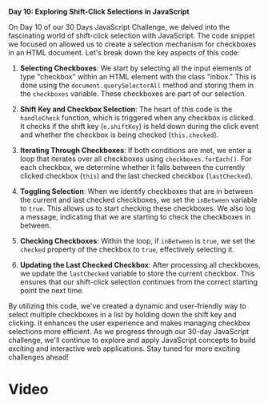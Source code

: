 **Day 10: Exploring Shift-Click Selections in JavaScript**

On Day 10 of our 30 Days JavaScript Challenge, we delved into the fascinating world of shift-click selection with JavaScript. The code snippet we focused on allowed us to create a selection mechanism for checkboxes in an HTML document. Let's break down the key aspects of this code:

1. **Selecting Checkboxes**: We start by selecting all the input elements of type "checkbox" within an HTML element with the class "inbox." This is done using the `document.querySelectorAll` method and storing them in the `checkboxes` variable. These checkboxes are part of our selection.

2. **Shift Key and Checkbox Selection**: The heart of this code is the `handleCheck` function, which is triggered when any checkbox is clicked. It checks if the shift key (`e.shiftKey`) is held down during the click event and whether the checkbox is being checked (`this.checked`).

3. **Iterating Through Checkboxes**: If both conditions are met, we enter a loop that iterates over all checkboxes using `checkboxes.forEach()`. For each checkbox, we determine whether it falls between the currently clicked checkbox (`this`) and the last checked checkbox (`lastChecked`).

4. **Toggling Selection**: When we identify checkboxes that are in between the current and last checked checkboxes, we set the `inBetween` variable to `true`. This allows us to start checking these checkboxes. We also log a message, indicating that we are starting to check the checkboxes in between.

5. **Checking Checkboxes**: Within the loop, if `inBetween` is `true`, we set the `checked` property of the checkbox to `true`, effectively selecting it.

6. **Updating the Last Checked Checkbox**: After processing all checkboxes, we update the `lastChecked` variable to store the current checkbox. This ensures that our shift-click selection continues from the correct starting point the next time.

By utilizing this code, we've created a dynamic and user-friendly way to select multiple checkboxes in a list by holding down the shift key and clicking. It enhances the user experience and makes managing checkbox selections more efficient. As we progress through our 30-day JavaScript challenge, we'll continue to explore and apply JavaScript concepts to build exciting and interactive web applications. Stay tuned for more exciting challenges ahead!

# Video 

<a href="https://youtu.be/ZaNx47wxu1c"></a>